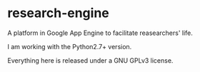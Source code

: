 research-engine
===============

A platform in Google App Engine to facilitate reasearchers' life.

I am working with the Python2.7+ version.

Everything here is released under a GNU GPLv3 license.